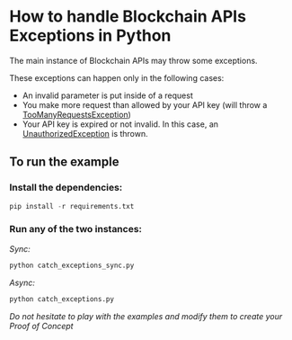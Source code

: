 # How to handle Blockchain APIs Exceptions in Python

The main instance of Blockchain APIs may throw some exceptions.

These exceptions can happen only in the following cases:
- An invalid parameter is put inside of a request
- You make more request than allowed by your API key (will throw a [TooManyRequestsException](https://docs.blockchainapis.io/docs/python-sdk/exceptions/too-many-requests-exception))
- Your API key is expired or not invalid. In this case, an [UnauthorizedException](https://docs.blockchainapis.io/docs/python-sdk/exceptions/unauthorized-exception) is thrown.

## To run the example

### Install the dependencies:

```python
pip install -r requirements.txt
```

### Run any of the two instances:

_Sync:_
```bash
python catch_exceptions_sync.py
```

_Async:_
```bash
python catch_exceptions.py
```

_Do not hesitate to play with the examples and modify them to create your Proof of Concept_
